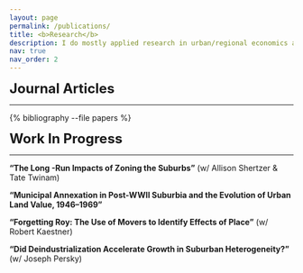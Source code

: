 ```yaml
---
layout: page
permalink: /publications/
title: <b>Research</b>
description: I do mostly applied research in urban/regional economics and local public finance.  Please feel free to reach out if you have any questions.   
nav: true
nav_order: 2
---
```

<!-- _pages/publications.md -->
<div class="publications">

<font size="5"><b> Journal Articles </b></font>
<hr>  
  {% bibliography --file papers %}
  
<font size="5"><b> Work In Progress </b></font>   
<hr>
<b>“The Long -Run Impacts of Zoning the Suburbs”</b> (w/ Allison Shertzer & Tate Twinam) <br><p>  

<b>“Municipal Annexation in Post-WWII Suburbia and the Evolution of Urban Land Value, 1946–1969”</b><br><p>  

<b>“Forgetting Roy: The Use of Movers to Identify Effects of Place”</b> (w/ Robert Kaestner) <br><p>  

<b>“Did Deindustrialization Accelerate Growth in Suburban Heterogeneity?”</b> (w/ Joseph Persky) <br> 
